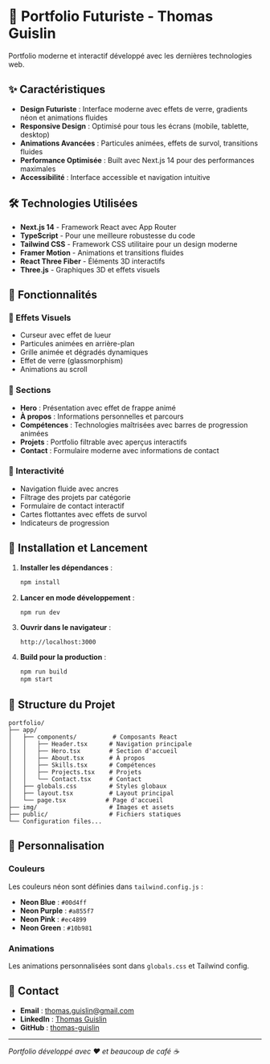 # 🚀 Portfolio Futuriste - Thomas Guislin

Portfolio moderne et interactif développé avec les dernières technologies web.

## ✨ Caractéristiques

- **Design Futuriste** : Interface moderne avec effets de verre, gradients néon et animations fluides
- **Responsive Design** : Optimisé pour tous les écrans (mobile, tablette, desktop)
- **Animations Avancées** : Particules animées, effets de survol, transitions fluides
- **Performance Optimisée** : Built avec Next.js 14 pour des performances maximales
- **Accessibilité** : Interface accessible et navigation intuitive

## 🛠️ Technologies Utilisées

- **Next.js 14** - Framework React avec App Router
- **TypeScript** - Pour une meilleure robustesse du code
- **Tailwind CSS** - Framework CSS utilitaire pour un design moderne
- **Framer Motion** - Animations et transitions fluides
- **React Three Fiber** - Éléments 3D interactifs
- **Three.js** - Graphiques 3D et effets visuels

## 🎨 Fonctionnalités

### 🌟 Effets Visuels
- Curseur avec effet de lueur
- Particules animées en arrière-plan
- Grille animée et dégradés dynamiques
- Effet de verre (glassmorphism)
- Animations au scroll

### 📱 Sections
- **Hero** : Présentation avec effet de frappe animé
- **À propos** : Informations personnelles et parcours
- **Compétences** : Technologies maîtrisées avec barres de progression animées
- **Projets** : Portfolio filtrable avec aperçus interactifs
- **Contact** : Formulaire moderne avec informations de contact

### 🎯 Interactivité
- Navigation fluide avec ancres
- Filtrage des projets par catégorie
- Formulaire de contact interactif
- Cartes flottantes avec effets de survol
- Indicateurs de progression

## 🚀 Installation et Lancement

1. **Installer les dépendances** :
   ```bash
   npm install
   ```

2. **Lancer en mode développement** :
   ```bash
   npm run dev
   ```

3. **Ouvrir dans le navigateur** :
   ```
   http://localhost:3000
   ```

4. **Build pour la production** :
   ```bash
   npm run build
   npm start
   ```

## 📁 Structure du Projet

```
portfolio/
├── app/
│   ├── components/          # Composants React
│   │   ├── Header.tsx      # Navigation principale
│   │   ├── Hero.tsx        # Section d'accueil
│   │   ├── About.tsx       # À propos
│   │   ├── Skills.tsx      # Compétences
│   │   ├── Projects.tsx    # Projets
│   │   └── Contact.tsx     # Contact
│   ├── globals.css         # Styles globaux
│   ├── layout.tsx          # Layout principal
│   └── page.tsx           # Page d'accueil
├── img/                    # Images et assets
├── public/                 # Fichiers statiques
└── Configuration files...
```

## 🎨 Personnalisation

### Couleurs
Les couleurs néon sont définies dans `tailwind.config.js` :
- **Neon Blue** : `#00d4ff`
- **Neon Purple** : `#a855f7`
- **Neon Pink** : `#ec4899`
- **Neon Green** : `#10b981`

### Animations
Les animations personnalisées sont dans `globals.css` et Tailwind config.

## 📧 Contact

- **Email** : thomas.guislin@gmail.com
- **LinkedIn** : [Thomas Guislin](https://linkedin.com/in/thomas-guislin)
- **GitHub** : [thomas-guislin](https://github.com/thomas-guislin)

---

*Portfolio développé avec ❤️ et beaucoup de café ☕* 